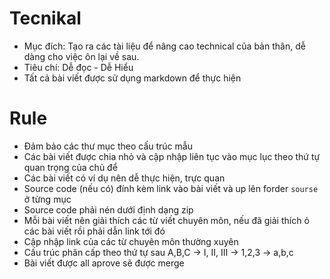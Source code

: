 # Tecnikal
  - Mục đích: Tạo ra các tài liệu để nâng cao technical của bản thân, dễ dàng cho việc ôn lại về sau.
  - Tiêu chí: Dễ đọc - Dễ Hiểu
  - Tất cả bài viết được sử dụng markdown để thực hiện
# Rule
  - Đảm bảo các thư mục theo cấu trúc mẫu
  - Các bài viết được chia nhỏ và cập nhập liên tục vào mục lục theo thứ tự quan trọng của chủ để
  - Các bài viết có ví dụ nên dễ thực hiện, trực quan
  - Source code (nếu có) đính kèm link vào bài viết và up lên forder `sourse` ở từng mục
  - Source code phải nén dưới định dạng zip
  - Mỗi bài viết nên giải thích các từ viết chuyên môn, nếu đã giải thích ỏ các bài viết rồi phải dẫn link tới đó
  - Cập nhập link của các từ chuyên môn thường xuyên
  - Cấu trúc phân cấp theo thứ tự sau A,B,C -> I, II, III -> 1,2,3 -> a,b,c
  - Bài viết được all aprove sẽ được merge
